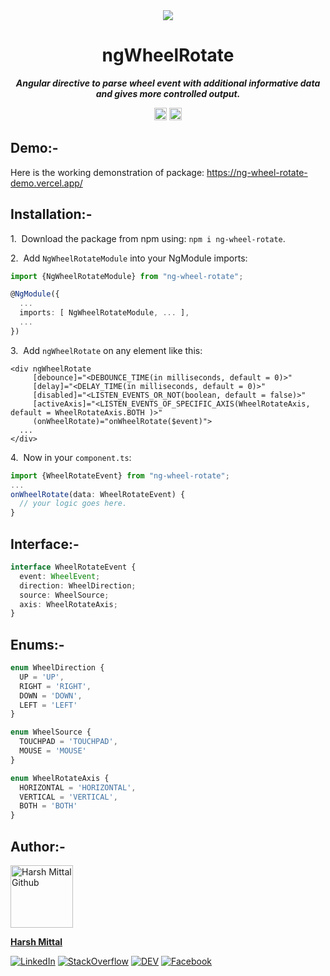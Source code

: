 <div align="center">
    <img src="https://img.icons8.com/fluency/96/000000/wheel.png"/>
</div>
<h1 align="center">ngWheelRotate</h1>

<p align="center"><b><i>Angular directive to parse wheel event with additional informative data and gives more controlled output.</i></b></p>
<p align="center">
		<a href="https://www.npmjs.com/package/ng-wheel-rotate"><img alt="NPM Version" src="https://img.shields.io/npm/v/ng-wheel-rotate.svg" height="20"/></a>
    <a href="https://www.npmjs.com/package/ng-wheel-rotate"><img alt="Total downloads" src="https://img.shields.io/npm/dt/ng-wheel-rotate.svg" height="20"/></a>
</p>

## Demo:-

Here is the working demonstration of package: https://ng-wheel-rotate-demo.vercel.app/

## Installation:-

1.&nbsp; Download the package from npm using: `npm i ng-wheel-rotate`.

2.&nbsp; Add `NgWheelRotateModule` into your NgModule imports:
```ts
import {NgWheelRotateModule} from "ng-wheel-rotate";

@NgModule({
  ...
  imports: [ NgWheelRotateModule, ... ],
  ...
})
```

3.&nbsp; Add `ngWheelRotate` on any element like this:
```angular2html
<div ngWheelRotate
     [debounce]="<DEBOUNCE_TIME(in milliseconds, default = 0)>"
     [delay]="<DELAY_TIME(in milliseconds, default = 0)>" 
     [disabled]="<LISTEN_EVENTS_OR_NOT(boolean, default = false)>"
     [activeAxis]="<LISTEN_EVENTS_OF_SPECIFIC_AXIS(WheelRotateAxis, default = WheelRotateAxis.BOTH )>"
     (onWheelRotate)="onWheelRotate($event)">
  ...
</div>
```

4.&nbsp; Now in your `component.ts`:
```ts
import {WheelRotateEvent} from "ng-wheel-rotate";
...
onWheelRotate(data: WheelRotateEvent) {
  // your logic goes here.
}
```

## Interface:-

```ts
interface WheelRotateEvent {
  event: WheelEvent;
  direction: WheelDirection;
  source: WheelSource;
  axis: WheelRotateAxis;
}
```

## Enums:-

```ts
enum WheelDirection {
  UP = 'UP',
  RIGHT = 'RIGHT',
  DOWN = 'DOWN',
  LEFT = 'LEFT'
}

enum WheelSource {
  TOUCHPAD = 'TOUCHPAD',
  MOUSE = 'MOUSE'
}

enum WheelRotateAxis {
  HORIZONTAL = 'HORIZONTAL',
  VERTICAL = 'VERTICAL',
  BOTH = 'BOTH'
}
```

## Author:-

<img src="https://avatars.githubusercontent.com/u/53868138?s=400&u=af1bb288033e40fde4f68cfc6ed4b10f7a696316&v=4" alt="Harsh Mittal Github" width="100"/>

**[Harsh Mittal](https://github.com/harsh863/)**

[![LinkedIn](https://img.shields.io/badge/LinkedIn-%230077B5.svg?logo=linkedin&logoColor=white)](https://www.linkedin.com/in/harsh-mittal-516706184/)
[![StackOverflow](https://img.shields.io/badge/Stack_Overflow-FE7A16?logo=stack-overflow&logoColor=white)](https://stackoverflow.com/users/12774193/harsh-mittal)
[![DEV](https://img.shields.io/badge/DEV-%23000000.svg?logo=dev.to&logoColor=white)](https://dev.to/harsh863)
[![Facebook](https://img.shields.io/badge/Facebook-%231877F2.svg?logo=facebook&logoColor=white)](https://www.facebook.com/harsh.mittal.92351995)
